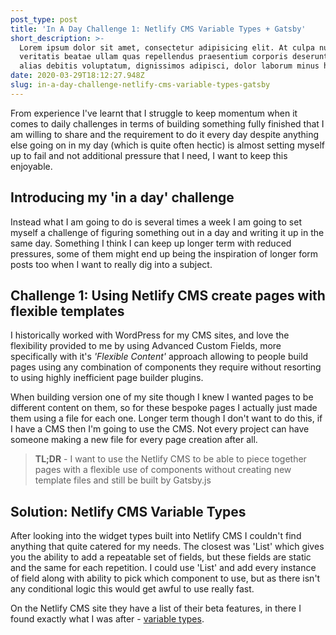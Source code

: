 ```yaml
---
post_type: post
title: 'In A Day Challenge 1: Netlify CMS Variable Types + Gatsby'
short_description: >-
  Lorem ipsum dolor sit amet, consectetur adipisicing elit. At culpa nulla
  veritatis beatae ullam quas repellendus praesentium corporis deserunt ab porro
  alias debitis voluptatum, dignissimos adipisci, dolor laborum minus hic!
date: 2020-03-29T18:12:27.948Z
slug: in-a-day-challenge-netlify-cms-variable-types-gatsby
---
```

From experience I've learnt that I struggle to keep momentum when it comes to daily challenges in terms of building something fully finished that I am willing to share and the requirement to do it every day despite anything else going on in my day (which is quite often hectic) is almost setting myself up to fail and not additional pressure that I need, I want to keep this enjoyable.

## Introducing my 'in a day' challenge

Instead what I am going to do is several times a week I am going to set myself a challenge of figuring something out in a day and writing it up in the same day. Something I think I can keep up longer term with reduced pressures, some of them might end up being the inspiration of longer form posts too when I want to really dig into a subject.

## Challenge 1: Using Netlify CMS create pages with flexible templates

I historically worked with WordPress for my CMS sites, and love the flexibility provided to me by using Advanced Custom Fields, more specifically with it's *'Flexible Content'* approach allowing to people build pages using any combination of components they require without resorting to using highly inefficient page builder plugins.

When building version one of my site though I knew I wanted pages to be different content on them, so for these bespoke pages I actually just made them using a file for each one. Longer term though I don't want to do this, if I have a CMS then I'm going to use the CMS. Not every project can have someone making a new file for every page creation after all.

> **TL;DR** - I want to use the Netlify CMS to be able to piece together pages with a flexible use of components without creating new template files and still be built by Gatsby.js

## Solution: Netlify CMS Variable Types

After looking into the widget types built into Netlify CMS I couldn't find anything that quite catered for my needs. The closest was 'List' which gives you the ability to add a repeatable set of fields, but these fields are static and the same for each repetition. I could use 'List' and add every instance of field along with ability to pick which component to use, but as there isn't any conditional logic this would get awful to use really fast.

On the Netlify CMS site they have a list of their beta features, in there I found exactly what I was after - <a href="<https://www.netlifycms.org/docs/beta-features/#list-widget-variable-types>" target="_blank">variable types</a>.